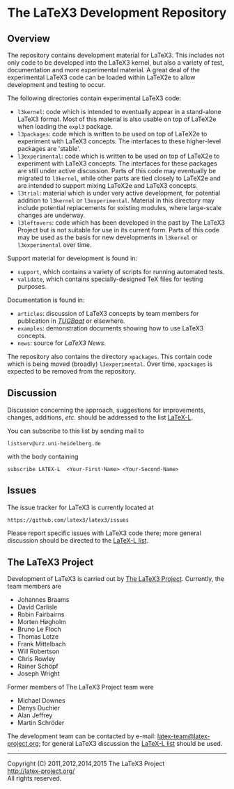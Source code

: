 The LaTeX3 Development Repository
=================================

Overview
--------

The repository contains development material for LaTeX3. This includes
not only code to be developed into the LaTeX3 kernel, but also a variety
of test, documentation and more experimental material. A great deal of
the experimental LaTeX3 code can be loaded within LaTeX2e to allow
development and testing to occur.

The following directories contain experimental LaTeX3 code:

 * `l3kernel`: code which is intended to eventually appear in a
   stand-alone LaTeX3 format. Most of this material is also
   usable on top of LaTeX2e when loading the `expl3` package.
 * `l3packages`: code which is written to be used on top of
   LaTeX2e to experiment with LaTeX3 concepts. The interfaces to these
   higher-level packages are 'stable'.
 * `l3experimental`: code which is written to be used on top of
   LaTeX2e to experiment with LaTeX3 concepts. The interfaces
   for these packages are still under active discussion. Parts of this code may
   eventually be migrated to `l3kernel`, while other parts are tied closely
   to LaTeX2e and are intended to support mixing LaTeX2e and LaTeX3 concepts.
 * `l3trial`: material which is under very active development, for potential
   addition to `l3kernel` or `l3experimental`. Material in this directory
   may include potential replacements for existing modules, where large-scale
   changes are underway.
 * `l3leftovers`: code which has been developed in the past by The
   LaTeX3 Project but is not suitable for use in its current form.
   Parts of this code may be used as the basis for new developments
   in `l3kernel` or `l3experimental` over time.

Support material for development is found in:

  * `support`, which contains a variety of scripts for running
    automated tests.
  * `validate`, which contains specially-designed TeX files for testing
    purposes.

Documentation is found in:

  * `articles`: discussion of LaTeX3 concepts by team members for
    publication in [_TUGBoat_](http://www.tug.org/tugboat) or elsewhere.
  * `examples`: demonstration documents showing how to use LaTeX3 concepts.
  * `news`: source for _LaTeX3 News_.

The repository also contains the directory `xpackages`. This
contain code which is being moved (broadly) `l3experimental`.
Over time, `xpackages` is expected to be removed from the repository.

Discussion
----------

Discussion concerning the approach, suggestions for improvements,
changes, additions, _etc._ should be addressed to the list
[LaTeX-L](http://news.gmane.org/group/gmane.comp.tex.latex.latex3).

You can subscribe to this list by sending mail to

    listserv@urz.uni-heidelberg.de

with the body containing

    subscribe LATEX-L  <Your-First-Name> <Your-Second-Name>

Issues
------

The issue tracker for LaTeX3 is currently located at

    https://github.com/latex3/latex3/issues

Please report specific issues with LaTeX3 code there; more general
discussion should be directed to the [LaTeX-L list](#Discussion).

The LaTeX3 Project
------------------

Development of LaTeX3 is carried out by
[The LaTeX3 Project](http://www.latex-project.org/latex3.html). Currently,
the team members are

  * Johannes Braams
  * David Carlisle
  * Robin Fairbairns
  * Morten Høgholm
  * Bruno Le Floch
  * Thomas Lotze
  * Frank Mittelbach
  * Will Robertson
  * Chris Rowley
  * Rainer Schöpf
  * Joseph Wright

Former members of The LaTeX3 Project team were

  * Michael Downes
  * Denys Duchier
  * Alan Jeffrey
  * Martin Schröder

The development team can be contacted
by e-mail: <latex-team@latex-project.org>; for general LaTeX3 discussion
the [LaTeX-L list](#Discussion) should be used.

-----

<p>Copyright (C) 2011,2012,2014,2015 The LaTeX3 Project <br />
<a href="http://latex-project.org/">http://latex-project.org/</a> <br />
All rights reserved.</p>
